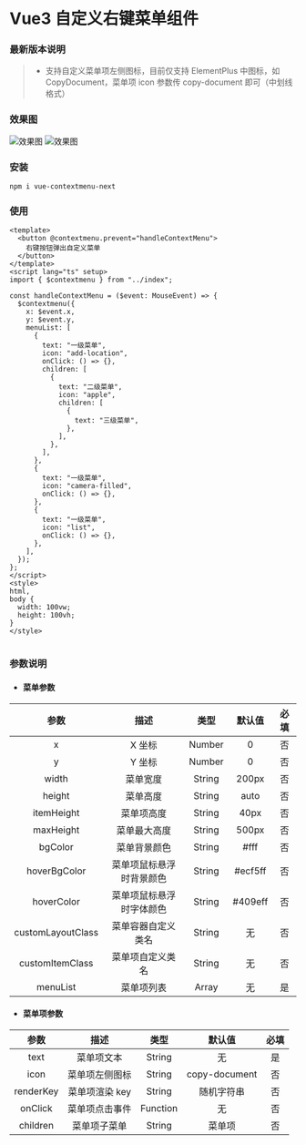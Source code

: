 # Vue3 自定义右键菜单组件

### 最新版本说明

> - 支持自定义菜单项左侧图标，目前仅支持 ElementPlus 中图标，如 CopyDocument，菜单项 icon 参数传 copy-document 即可（中划线格式）

### 效果图

![效果图](https://tva2.sinaimg.cn/large/925b4b59gy1gylfcejquhj20hp06mwey.jpg)
![效果图](https://wx1.sinaimg.cn/mw2000/925b4b59gy1gymims3q8gj210s0azq4a.jpg)

### 安装

```
npm i vue-contextmenu-next
```

### 使用

```
<template>
  <button @contextmenu.prevent="handleContextMenu">
    右键按钮弹出自定义菜单
  </button>
</template>
<script lang="ts" setup>
import { $contextmenu } from "../index";

const handleContextMenu = ($event: MouseEvent) => {
  $contextmenu({
    x: $event.x,
    y: $event.y,
    menuList: [
      {
        text: "一级菜单",
        icon: "add-location",
        onClick: () => {},
        children: [
          {
            text: "二级菜单",
            icon: "apple",
            children: [
              {
                text: "三级菜单",
              },
            ],
          },
        ],
      },
      {
        text: "一级菜单",
        icon: "camera-filled",
        onClick: () => {},
      },
      {
        text: "一级菜单",
        icon: "list",
        onClick: () => {},
      },
    ],
  });
};
</script>
<style>
html,
body {
  width: 100vw;
  height: 100vh;
}
</style>


```

### 参数说明

- #### 菜单参数

|       参数        |           描述           |  类型  | 默认值  | 必填 |
| :---------------: | :----------------------: | :----: | :-----: | :--: |
|         x         |          X 坐标          | Number |    0    |  否  |
|         y         |          Y 坐标          | Number |    0    |  否  |
|       width       |         菜单宽度         | String |  200px  |  否  |
|      height       |         菜单高度         | String |  auto   |  否  |
|    itemHeight     |        菜单项高度        | String |  40px   |  否  |
|     maxHeight     |       菜单最大高度       | String |  500px  |  否  |
|      bgColor      |       菜单背景颜色       | String |  #fff   |  否  |
|   hoverBgColor    | 菜单项鼠标悬浮时背景颜色 | String | #ecf5ff |  否  |
|    hoverColor     | 菜单项鼠标悬浮时字体颜色 | String | #409eff |  否  |
| customLayoutClass |    菜单容器自定义类名    | String |   无    |  否  |
|  customItemClass  |     菜单项自定义类名     | String |   无    |  否  |
|     menuList      |        菜单项列表        | Array  |   无    |  是  |

- #### 菜单项参数

|   参数    |      描述      |   类型   |    默认值     | 必填 |
| :-------: | :------------: | :------: | :-----------: | :--: |
|   text    |   菜单项文本   |  String  |      无       |  是  |
|   icon    | 菜单项左侧图标 |  String  | copy-document |  否  |
| renderKey | 菜单项渲染 key |  String  |  随机字符串   |  否  |
|  onClick  | 菜单项点击事件 | Function |      无       |  否  |
| children  |  菜单项子菜单  |  String  |    菜单项     |  否  |

